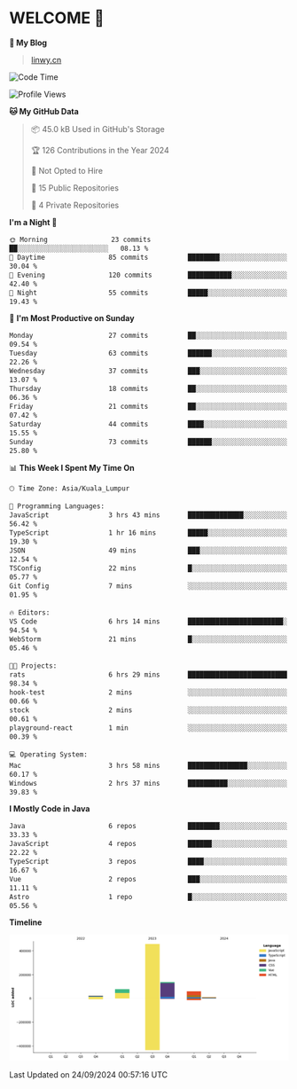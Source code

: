 # WELCOME 👋

**🐶 My Blog**
> [linwy.cn](linwy.cn)

<!--START_SECTION:waka-->
![Code Time](http://img.shields.io/badge/Code%20Time-1%2C027%20hrs%2021%20mins-blue)

![Profile Views](http://img.shields.io/badge/Profile%20Views-23-blue)

**🐱 My GitHub Data** 

> 📦 45.0 kB Used in GitHub's Storage 
 > 
> 🏆 126 Contributions in the Year 2024
 > 
> 🚫 Not Opted to Hire
 > 
> 📜 15 Public Repositories 
 > 
> 🔑 4 Private Repositories 
 > 
**I'm a Night 🦉** 

```text
🌞 Morning                23 commits          ██░░░░░░░░░░░░░░░░░░░░░░░   08.13 % 
🌆 Daytime                85 commits          ████████░░░░░░░░░░░░░░░░░   30.04 % 
🌃 Evening                120 commits         ███████████░░░░░░░░░░░░░░   42.40 % 
🌙 Night                  55 commits          █████░░░░░░░░░░░░░░░░░░░░   19.43 % 
```
📅 **I'm Most Productive on Sunday** 

```text
Monday                   27 commits          ██░░░░░░░░░░░░░░░░░░░░░░░   09.54 % 
Tuesday                  63 commits          ██████░░░░░░░░░░░░░░░░░░░   22.26 % 
Wednesday                37 commits          ███░░░░░░░░░░░░░░░░░░░░░░   13.07 % 
Thursday                 18 commits          ██░░░░░░░░░░░░░░░░░░░░░░░   06.36 % 
Friday                   21 commits          ██░░░░░░░░░░░░░░░░░░░░░░░   07.42 % 
Saturday                 44 commits          ████░░░░░░░░░░░░░░░░░░░░░   15.55 % 
Sunday                   73 commits          ██████░░░░░░░░░░░░░░░░░░░   25.80 % 
```


📊 **This Week I Spent My Time On** 

```text
🕑︎ Time Zone: Asia/Kuala_Lumpur

💬 Programming Languages: 
JavaScript               3 hrs 43 mins       ██████████████░░░░░░░░░░░   56.42 % 
TypeScript               1 hr 16 mins        █████░░░░░░░░░░░░░░░░░░░░   19.30 % 
JSON                     49 mins             ███░░░░░░░░░░░░░░░░░░░░░░   12.54 % 
TSConfig                 22 mins             █░░░░░░░░░░░░░░░░░░░░░░░░   05.77 % 
Git Config               7 mins              ░░░░░░░░░░░░░░░░░░░░░░░░░   01.95 % 

🔥 Editors: 
VS Code                  6 hrs 14 mins       ████████████████████████░   94.54 % 
WebStorm                 21 mins             █░░░░░░░░░░░░░░░░░░░░░░░░   05.46 % 

🐱‍💻 Projects: 
rats                     6 hrs 29 mins       █████████████████████████   98.34 % 
hook-test                2 mins              ░░░░░░░░░░░░░░░░░░░░░░░░░   00.66 % 
stock                    2 mins              ░░░░░░░░░░░░░░░░░░░░░░░░░   00.61 % 
playground-react         1 min               ░░░░░░░░░░░░░░░░░░░░░░░░░   00.39 % 

💻 Operating System: 
Mac                      3 hrs 58 mins       ███████████████░░░░░░░░░░   60.17 % 
Windows                  2 hrs 37 mins       ██████████░░░░░░░░░░░░░░░   39.83 % 
```

**I Mostly Code in Java** 

```text
Java                     6 repos             ████████░░░░░░░░░░░░░░░░░   33.33 % 
JavaScript               4 repos             ██████░░░░░░░░░░░░░░░░░░░   22.22 % 
TypeScript               3 repos             ████░░░░░░░░░░░░░░░░░░░░░   16.67 % 
Vue                      2 repos             ███░░░░░░░░░░░░░░░░░░░░░░   11.11 % 
Astro                    1 repo              █░░░░░░░░░░░░░░░░░░░░░░░░   05.56 % 
```



**Timeline**

![Lines of Code chart](https://raw.githubusercontent.com/rieraa/rieraa/main/assets/bar_graph.png)


 Last Updated on 24/09/2024 00:57:16 UTC
<!--END_SECTION:waka-->
